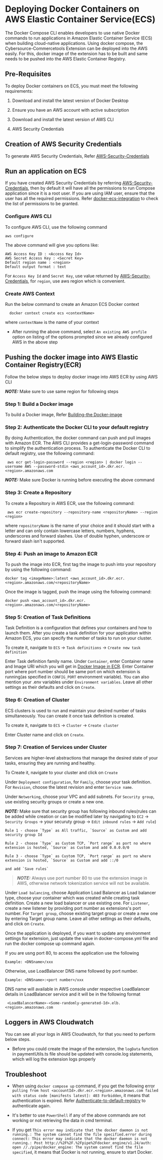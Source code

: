 # Deploying Docker Containers on AWS Elastic Container Service(ECS)
The Docker Compose CLI enables developers to use native Docker commands to run applications in Amazon Elastic Container Service (ECS) when building cloud-native applications. Using docker compose, the Cybersource-Commercetools Extension can be deployed into the AWS easily. For this, docker image of the extension has to be built and same needs to be pushed into the AWS Elastic Container Registry.

## Pre-Requisites

To deploy Docker containers on ECS, you must meet the following requirements:

1. Download and install the latest version of Docker Desktop

2. Ensure you have an AWS account with active subscription

3. Download and install the latest version of AWS CLI

4. AWS Security Credentials 

## Creation of AWS Security Credentials
 
  To generate AWS Security Credentials, Refer [AWS-Security-Credentials](AWS-Serverless-Deployment.md#aws-security-credentials)

## Run an application on ECS

If you have created AWS Security Credentials by referring [AWS-Security-Credentials](AWS-Serverless-Deployment.md#aws-security-credentials), then by default it will have all the permissions to run Compose application since it is a root user. 
If you are using IAM user, ensure that the user has all the required permissions. Refer [docker-ecs-integration](https://docs.docker.com/cloud/ecs-integration/#run-an-application-on-ecs) to check the list of permissions to be granted.

### Configure AWS CLI
 
 To configure AWS CLI, use the following command
     
    aws configure
   
  The above command will give you options like:

    AWS Access Key ID : <Access Key Id>
    AWS Secret Access Key : <Secret Key>
    Default region name : <region>
    Default output format : text

  For `Access Key Id` and `Secret Key`, use value returned by [AWS-Security-Credentials](AWS-Serverless-Deployment.md#aws-security-credentials), for `region`, use aws region which is convenient.

### Create AWS Context

Run the below command to create an Amazon ECS Docker context 
   
      docker context create ecs <contextName>

where `contextName` is the name of your context

- After running the above command, select `An existing AWS profile` option on listing of the options prompted since we already configured AWS in the above step

## Pushing the docker image into AWS Elastic Container Registry(ECR)

Follow the below steps to deploy docker image into AWS ECR by using AWS CLI

   **_NOTE:_** Make sure to use same region for following steps

  ### Step 1: Build a Docker image
   To build a Docker image, Refer [Building-the Docker-image](Docker.md#building-the-docker-image)
  
  ### Step 2: Authenticate the Docker CLI to your default registry
   By doing Authentication, the docker command can push and pull images with Amazon ECR. The AWS CLI provides a get-login-password command to simplify the authentication process. To authenticate the Docker CLI to default registry, use the following command:

     aws ecr get-login-password --region <region> | docker login --username AWS --password-stdin <aws_account_id>.dkr.ecr.<region>.amazonaws.com

   **_NOTE:_** Make sure Docker is running before executing the above command

 ### Step 3: Create a Repository
  
  To create a Repository in AWS ECR, use the following command:
    
     aws ecr create-repository --repository-name <repositoryName> --region <region>

   where `repositoryName` is the name of your choice and it should start with a letter and can only contain lowercase letters, numbers, hyphens, underscores and forward slashes. Use of double hyphen, underscore or forward slash isn't supported.

 ### Step 4: Push an image to Amazon ECR

  To push the image into ECR, first tag the image to push into your repository by using the following command:

    docker tag <imageName>:latest <aws_account_id>.dkr.ecr.<region>.amazonaws.com/<repositoryName>
    
 Once the image is tagged, push the image using the following command:
  
    docker push <aws_account_id>.dkr.ecr.<region>.amazonaws.com/<repositoryName>

### Step 5: Creation of Task Definitions

Task Definition is a configuration that defines your containers and how to launch them. After you create a task definition for your application within Amazon ECS, you can specify the number of tasks to run on your cluster.

To create it, navigate to `ECS` -> `Task definitions` -> `Create new task definition`

Enter Task definition family name. Under `Container`, enter Container name and Image URI which you will get in [Docker Image in ECR](#step-4-push-an-image-to-amazon-ecr). Enter Container port where port number should be same port on which extension is running(as specified in `CONFIG_PORT` environment variable). You can also mention your .env variables under `Environment variables`. Leave all other settings as their defaults and click on `Create`.

### Step 6: Creation of Cluster

ECS clusters is used to run and maintain your desired number of tasks simultaneously. You can create it once task definition is created.

To create it, navigate to `ECS` -> `Cluster` -> `Create cluster`

Enter Cluster name and click on `Create`.

### Step 7: Creation of Services under Cluster

Services are higher-level abstractions that manage the desired state of your tasks, ensuring they are running and healthy.

To Create it, navigate to your cluster and click on `Create`

Under `Deployment configuration`, for `Family`, choose your task definition. For `Revision`, choose the latest revision  and enter `Service name`.

Under `Networking`, choose your VPC and add subnets. For `Security group`, use existing security groups or create a new one.

 **_NOTE:_** Make sure that security group has following inbound rules(rules can be added while creation or can be modified later by navigating to `EC2` -> `Security Groups` -> your securuty group -> `Edit inbound rules` -> `Add rule`)

    Rule 1 - choose `Type` as All traffic, `Source` as Custom and add security group Id

    Rule 2 - choose `Type` as Custom TCP, `Port range` as port no where extension is hosted, `Source` as Custom and add 0.0.0.0/0

    Rule 3 - choose `Type` as Custom TCP, `Port range` as port no where extension is hosted, `Source` as Custom and add ::/0

    and add `Save rules`

> **_NOTE:_** Always use port number 80 to use the extension image in AWS, otherwise network tokenization service will not be available.

Under `Load balancing`, choose Application Load Balancer as Load balancer type, choose your container which was created while creating task definition. Create a new load balancer or use existing one. For `Listener`, create a new listener by providing port number as extensions's port number. For `Target group`, choose existing target group or create a new one by entering Target group name. Leave all other settings as their defaults, and click on `Create`.

Once the application is deployed, if you want to update any environment settings for extension, just update the value in docker-compose.yml file and run the docker compose up command again.

If you are usng port 80, to access the application use the following

    Example: <DNSname>/xxx 

Otherwise, use LoadBalancer DNS name followed by port number.

    Example: <DNSname>:<port number>/xxx  


DNS name will available in AWS console under respective LoadBalancer details in LoadBalancer service and it will be in the following format
    
     <LoadBalancerName>-<Some-randomly-generated-Id>.elb.<region>.amazonaws.com

## Loggers in AWS Cloudwatch

You can see all your logs in AWS Cloudwatch, for that you need to perform below steps.

- Before you could create the image of the extension, the  `logData` function in paymentUtils.ts file should be updated with console.log statements, which will log the extension logs properly

## Troubleshoot
 - When using `docker compose up` command, if you get the following error `pulling from host <accountId>.dkr.ecr.<region>.amazonaws.com failed with status code [manifests latest]: 403 Forbidden`, it means that authentication is expired. Refer [Authenticate-to-default-registry](#step-2-authenticate-the-docker-cli-to-your-default-registry) to authenticate again.

 - It's better to use `PowerShell` if any of the above commands are not working or not retrieving the data in cmd terminal.

 - If you get `This error may indicate that the docker daemon is not running.: The system cannot find the file specified.error during connect: This error may indicate that the docker daemon is not running.: Post http://%2F%2F.%2Fpipe%2Fdocker_engine/v1.24/auth: open //./pipe/docker_engine: The system cannot find the file specified`, it means that Docker is not running, ensure to start Docker.
